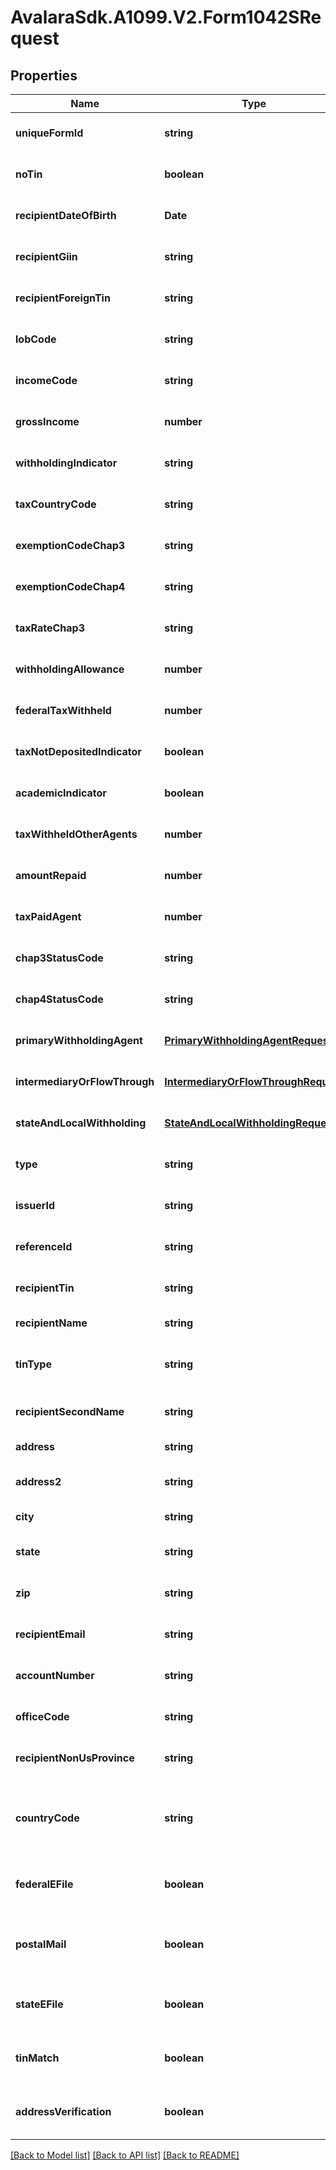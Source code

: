 # AvalaraSdk.A1099.V2.Form1042SRequest

## Properties

Name | Type | Description | Notes
------------ | ------------- | ------------- | -------------
**uniqueFormId** | **string** | Unique form identifier | [optional] [default to undefined]
**noTin** | **boolean** | No TIN indicator | [optional] [default to undefined]
**recipientDateOfBirth** | **Date** | Recipient\&#39;s date of birth | [optional] [default to undefined]
**recipientGiin** | **string** | Recipient\&#39;s GIIN (Global Intermediary Identification Number) | [optional] [default to undefined]
**recipientForeignTin** | **string** | Recipient\&#39;s foreign TIN | [optional] [default to undefined]
**lobCode** | **string** | Limitation on benefits code | [optional] [default to undefined]
**incomeCode** | **string** | Income code | [optional] [default to undefined]
**grossIncome** | **number** | Gross income | [optional] [default to undefined]
**withholdingIndicator** | **string** | Withholding indicator | [optional] [default to undefined]
**taxCountryCode** | **string** | Country code | [optional] [default to undefined]
**exemptionCodeChap3** | **string** | Exemption code (Chapter 3) | [optional] [default to undefined]
**exemptionCodeChap4** | **string** | Exemption code (Chapter 4) | [optional] [default to undefined]
**taxRateChap3** | **string** | Tax rate (Chapter 3) | [optional] [default to undefined]
**withholdingAllowance** | **number** | Withholding allowance | [optional] [default to undefined]
**federalTaxWithheld** | **number** | Federal tax withheld | [optional] [default to undefined]
**taxNotDepositedIndicator** | **boolean** | Tax not deposited indicator | [optional] [default to undefined]
**academicIndicator** | **boolean** | Academic indicator | [optional] [default to undefined]
**taxWithheldOtherAgents** | **number** | Tax withheld by other agents | [optional] [default to undefined]
**amountRepaid** | **number** | Amount repaid to recipient | [optional] [default to undefined]
**taxPaidAgent** | **number** | Tax paid by withholding agent | [optional] [default to undefined]
**chap3StatusCode** | **string** | Chapter 3 status code | [optional] [default to undefined]
**chap4StatusCode** | **string** | Chapter 4 status code | [optional] [default to undefined]
**primaryWithholdingAgent** | [**PrimaryWithholdingAgentRequest**](PrimaryWithholdingAgentRequest.md) | Primary withholding agent information | [optional] [default to undefined]
**intermediaryOrFlowThrough** | [**IntermediaryOrFlowThroughRequest**](IntermediaryOrFlowThroughRequest.md) | Intermediary or flow-through entity information | [optional] [default to undefined]
**stateAndLocalWithholding** | [**StateAndLocalWithholdingRequest**](StateAndLocalWithholdingRequest.md) | State and local withholding information | [optional] [default to undefined]
**type** | **string** |  | [optional] [default to undefined]
**issuerId** | **string** | Issuer ID | [optional] [default to undefined]
**referenceId** | **string** | Reference ID | [optional] [default to undefined]
**recipientTin** | **string** | Recipient Tax ID Number | [optional] [default to undefined]
**recipientName** | **string** | Recipient name | [default to undefined]
**tinType** | **string** | Type of TIN (Tax ID Number). Will be one of:  * SSN  * EIN  * ITIN  * ATIN | [optional] [default to undefined]
**recipientSecondName** | **string** | Recipient second name | [optional] [default to undefined]
**address** | **string** | Address | [default to undefined]
**address2** | **string** | Address line 2 | [optional] [default to undefined]
**city** | **string** | City | [default to undefined]
**state** | **string** | US state. Required if CountryCode is \&quot;US\&quot;. | [optional] [default to undefined]
**zip** | **string** | Zip/postal code | [optional] [default to undefined]
**recipientEmail** | **string** | Recipient email address | [optional] [default to undefined]
**accountNumber** | **string** | Account number | [optional] [default to undefined]
**officeCode** | **string** | Office code | [optional] [default to undefined]
**recipientNonUsProvince** | **string** | Foreign province | [optional] [default to undefined]
**countryCode** | **string** | Country code, as defined at https://www.irs.gov/e-file-providers/country-codes | [default to undefined]
**federalEFile** | **boolean** | Boolean indicating that federal e-filing should be scheduled for this form | [optional] [default to undefined]
**postalMail** | **boolean** | Boolean indicating that postal mailing to the recipient should be scheduled for this form | [optional] [default to undefined]
**stateEFile** | **boolean** | Boolean indicating that state e-filing should be scheduled for this form | [optional] [default to undefined]
**tinMatch** | **boolean** | Boolean indicating that TIN Matching should be scheduled for this form | [optional] [default to undefined]
**addressVerification** | **boolean** | Boolean indicating that address verification should be scheduled for this form | [optional] [default to undefined]

[[Back to Model list]](../../../README.md#documentation-for-models) [[Back to API list]](../../../README.md#documentation-for-api-endpoints) [[Back to README]](../../../README.md)

